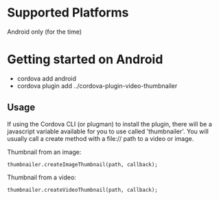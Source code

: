 # Supported Platforms

Android only (for the time)

# Getting started on Android

* cordova add android
* cordova plugin add ../cordova-plugin-video-thumbnailer

## Usage

If using the Cordova CLI (or plugman) to install the plugin, there will be a javascript variable available for you to use called 'thumbnailer'. You will usually call a create method with a file:// path to a video or image.

Thumbnail from an image:

`thumbnailer.createImageThumbnail(path, callback);`

Thumbnail from a video:

`thumbnailer.createVideoThumbnail(path, callback);`
